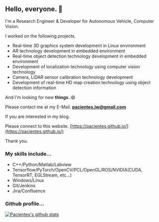 ## Hello, everyone. 👋

I'm a Research Engineer & Developer for Autonomous Vehicle, Computer Vision.

I worked on the following projects.

- Real-time 3D graphics system development in Linux environment
- AR technology development in embedded environment
- Real-time object detection technology development in embedded environment
- Development of localization technology using computer vision technology
- Camera, LiDAR sensor calibration technology development
- Development of real-time HD map creation technology using object detection information

And I'm looking for new **things**..😄

Please contact me at my E-Mail. **pacientes.jw@gmail.com**

If you are interested in my blog.

Please connect to this website. [https://pacientes.github.io/](https://pacientes.github.io/)



Thank you.

### My skills include...

- C++/Python/Matlab/Labview
- Tensorflow/PyTorch/OpenCV/PCL/OpenGL/ROS/NVIDIA(CUDA, TensorRT, EGLStream, etc...)
- Windows/Linux
- Git/Jenkins
- Jira/Confluence

### Github profile...

[![Pacientes's github stats](https://github-readme-stats.vercel.app/api?username=pacientes&count_private=true&show_icons=true&theme=tokyonight)](https://github.com/anuraghazra/github-readme-stats)



<!--
**pacientes/pacientes** is a ✨ _special_ ✨ repository because its `README.md` (this file) appears on your GitHub profile.

Here are some ideas to get you started:

- 🔭 I’m currently working on ...
- 🌱 I’m currently learning ...
- 👯 I’m looking to collaborate on ...
- 🤔 I’m looking for help with ...
- 💬 Ask me about ...
- 📫 How to reach me: ...
- 😄 Pronouns: ...
- ⚡ Fun fact: ...
-->
